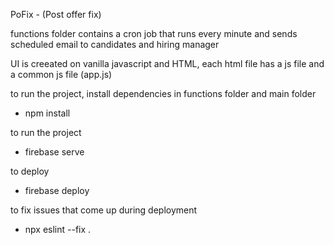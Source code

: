 PoFix - (Post offer fix)

functions folder contains a cron job that runs every minute and sends scheduled email to candidates and hiring manager

UI is creeated on vanilla javascript and HTML, each html file has a js file and a common js file (app.js)

to run the project, install dependencies in functions folder and main folder
- npm install

to run the project 
- firebase serve

to deploy 
- firebase deploy

to fix issues that come up during deployment
- npx eslint --fix .
